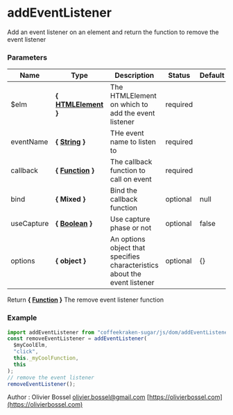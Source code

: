 # addEventListener

Add an event listener on an element and return the function to remove the event listener

### Parameters

| Name       | Type                                                                                                       | Description                                                               | Status   | Default |
| ---------- | ---------------------------------------------------------------------------------------------------------- | ------------------------------------------------------------------------- | -------- | ------- |
| \$elm      | **{ [HTMLElement](https://developer.mozilla.org/fr/docs/Web/API/HTMLElement) }**                           | The HTMLElement on which to add the event listener                        | required |
| eventName  | **{ [String](https://developer.mozilla.org/fr/docs/Web/JavaScript/Reference/Objets_globaux/String) }**     | THe event name to listen to                                               | required |
| callback   | **{ [Function](https://developer.mozilla.org/fr/docs/Web/JavaScript/Reference/Objets_globaux/Function) }** | The callback function to call on event                                    | required |
| bind       | **{ Mixed }**                                                                                              | Bind the callback function                                                | optional | null    |
| useCapture | **{ [Boolean](https://developer.mozilla.org/fr/docs/Web/JavaScript/Reference/Objets_globaux/Boolean) }**   | Use capture phase or not                                                  | optional | false   |
| options    | **{ object }**                                                                                             | An options object that specifies characteristics about the event listener | optional | {}      |

Return **{ [Function](https://developer.mozilla.org/fr/docs/Web/JavaScript/Reference/Objets_globaux/Function) }** The remove event listener function

### Example

```js
import addEventListener from "coffeekraken-sugar/js/dom/addEventListener";
const removeEventListener = addEventListener(
  $myCoolElm,
  "click",
  this._myCoolFunction,
  this
);
// remove the event listener
removeEventListener();
```

Author : Olivier Bossel [olivier.bossel@gmail.com](mailto:olivier.bossel@gmail.com) [https://olivierbossel.com](https://olivierbossel.com)
